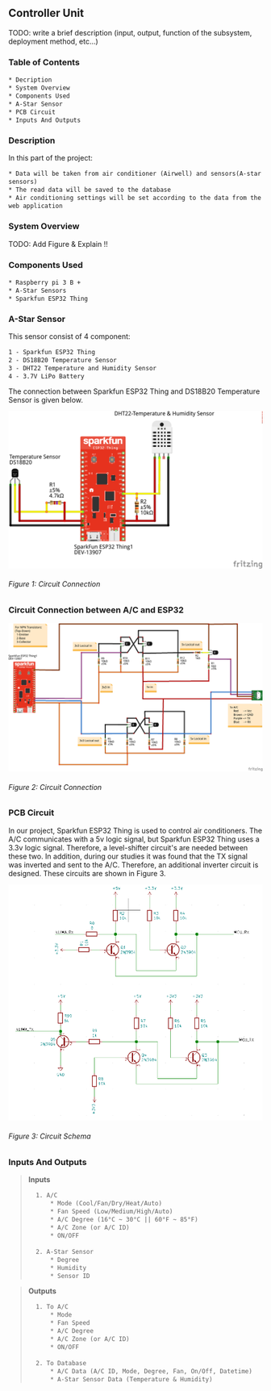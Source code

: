 ## Controller Unit
TODO: write a brief description (input, output, function of the subsystem, deployment method, etc...)

### Table of Contents
	* Decription
	* System Overview
	* Components Used
	* A-Star Sensor
	* PCB Circuit
	* Inputs And Outputs

### Description
In this part of the project:

	* Data will be taken from air conditioner (Airwell) and sensors(A-star sensors)
	* The read data will be saved to the database
	* Air conditioning settings will be set according to the data from the web application
	
### System Overview
TODO: Add Figure & Explain !!

### Components Used
	* Raspberry pi 3 B +
	* A-Star Sensors
	* Sparkfun ESP32 Thing
	
	
### A-Star Sensor
This sensor consist of 4 component:

	1 - Sparkfun ESP32 Thing
	2 - DS18B20 Temperature Sensor
	3 - DHT22 Temperature and Humidity Sensor
	4 - 3.7V LiPo Battery 

The connection between Sparkfun ESP32 Thing and DS18B20 Temperature Sensor is given below.

![alt text](Sensor_bb.png)
###### Figure 1: Circuit Connection

### Circuit Connection between A/C and ESP32
![alt text](ConnectionESP32AC_bb.png)
###### Figure 2: Circuit Connection 

### PCB Circuit

In our project, Sparkfun ESP32 Thing is used to control air conditioners. The A/C communicates with a 5v logic signal, but Sparkfun ESP32 Thing uses a 3.3v logic signal. Therefore, a level-shifter circuit's are needed between these two. In addition, during our studies it was found that the TX signal was inverted and sent to the A/C. Therefore, an additional inverter circuit is designed. These circuits are shown in Figure 3.

![alt text](TX-RX.png)
###### Figure 3: Circuit Schema



### Inputs And Outputs
>	**Inputs**
>
>		1. A/C
>			* Mode (Cool/Fan/Dry/Heat/Auto)
>			* Fan Speed (Low/Medium/High/Auto)
>			* A/C Degree (16°C ~ 30°C || 60°F ~ 85°F)
>			* A/C Zone (or A/C ID)
>			* ON/OFF
>
>		2. A-Star Sensor
>			* Degree
>			* Humidity
>			* Sensor ID

>	**Outputs**
>
>		1. To A/C
>			* Mode
>			* Fan Speed
>			* A/C Degree
>			* A/C Zone (or A/C ID)
>			* ON/OFF
>
>		2. To Database
>			* A/C Data (A/C ID, Mode, Degree, Fan, On/Off, Datetime)
>			* A-Star Sensor Data (Temperature & Humidity)
